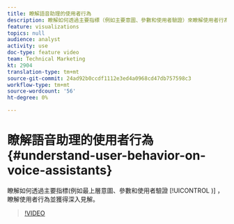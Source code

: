```yaml
---
title: 瞭解語音助理的使用者行為
description: 瞭解如何透過主要指標（例如主要意圖、參數和使用者驗證）來瞭解使用者行為並獲得深入資訊。
feature: visualizations
topics: null
audience: analyst
activity: use
doc-type: feature video
team: Technical Marketing
kt: 2904
translation-type: tm+mt
source-git-commit: 24ad92b0ccdf1112e3ed4a0968cd47db757598c3
workflow-type: tm+mt
source-wordcount: '56'
ht-degree: 0%

---
```



# 瞭解語音助理的使用者行為 {#understand-user-behavior-on-voice-assistants}

瞭解如何透過主要指標(例如最上層意圖、參數和使用者驗證 [!UICONTROL )] ，瞭解使用者行為並獲得深入見解。

>[!VIDEO](https://video.tv.adobe.com/v/27227/?quality=9)
